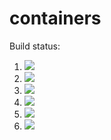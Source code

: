 # containers

Build status:

1. [![](https://github.com/derikkk/containers/workflows/tests-heap/badge.svg)](https://github.com/derikkk/containers/actions?query=workflow%3Atests-heap)
1. [![](https://github.com/derikkk/containers/workflows/tests-fibonacci/badge.svg)](https://github.com/derikkk/containers/actions?query=workflow%3Atests-fibonacci)
1. [![](https://github.com/derikkk/containers/workflows/tests-range/badge.svg)](https://github.com/derikkk/containers/actions?query=workflow%3Atests-range)
1. [![](https://github.com/derikkk/containers/workflows/tests-BST/badge.svg)](https://github.com/derikkk/containers/actions?query=workflow%3Atests-BST)
1. [![](https://github.com/derikkk/containers/workflows/tests-BinaryTree/badge.svg)](https://github.com/derikkk/containers/actions?query=workflow%3Atests-BinaryTree)
1. [![](https://github.com/derikkk/containers/workflows/tests-AVLTree/badge.svg)](https://github.com/derikkk/containers/actions?query=workflow%3Atests-AVLTree)
